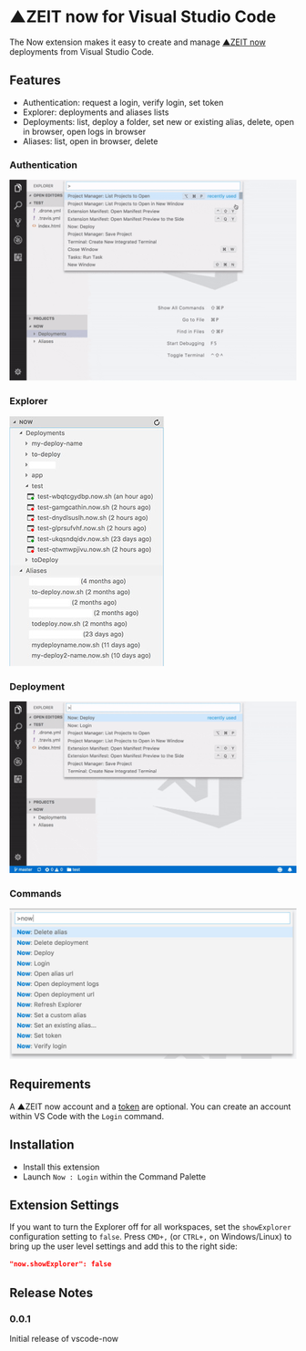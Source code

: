 # ▲ZEIT now for Visual Studio Code

The Now extension makes it easy to create and manage [▲ZEIT now](https://zeit.co/now) deployments from Visual Studio Code.

## Features

* Authentication: request a login, verify login, set token
* Explorer: deployments and aliases lists
* Deployments: list, deploy a folder, set new or existing alias, delete, open in browser, open logs in browser
* Aliases: list, open in browser, delete

### Authentication

![Login](resources/login.gif)

### Explorer

![Explorer](resources/explorer.jpg)

### Deployment

![Login](resources/deployment.gif)

### Commands

![Commands](resources/commands.jpg)

## Requirements

A ▲ZEIT now account and a [token](https://zeit.co/account/tokens) are optional. You can create an account within VS Code with the `Login` command.

## Installation

* Install this extension
* Launch `Now : Login` within the Command Palette

## Extension Settings

If you want to turn the Explorer off for all workspaces, set the `showExplorer` configuration setting to `false`. Press `CMD+,` (or `CTRL+,` on Windows/Linux) to bring up the user level settings and add this to the right side:

```json
"now.showExplorer": false
```

## Release Notes

### 0.0.1

Initial release of vscode-now

